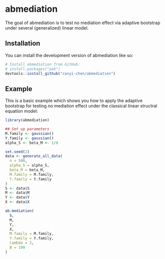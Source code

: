 
# abmediation

<!-- badges: start -->
<!-- badges: end -->

The goal of abmediation is to test no mediation effect via adaptive bootstrap under several (generalized) linear model.

## Installation

You can install the development version of abmediation like so:

``` r
# Install abmediation from GitHub:
# install.packages("pak")
devtools::install_github("canyi-chen/abmediation")
```

## Example

This is a basic example which shows you how to apply the adaptive bootstrap for testing no mediation effect under the classical linear structral equation model:

``` r
library(abmediation)

## Set up parameters
M.family <- gaussian()
Y.family <- gaussian()
alpha_S <- beta_M <- 1/8

set.seed(2)
data <- generate_all_data(
  n = 500,
  alpha_S = alpha_S,
  beta_M = beta_M,
  M.family = M.family,
  Y.family = Y.family
)
S <- data$S
M <- data$M
Y <- data$Y
X <- data$X

ab.mediation(
  S,
  M,
  Y,
  X,
  M.family = M.family,
  Y.family = Y.family,
  lambda = 2,
  B = 199
)
```

